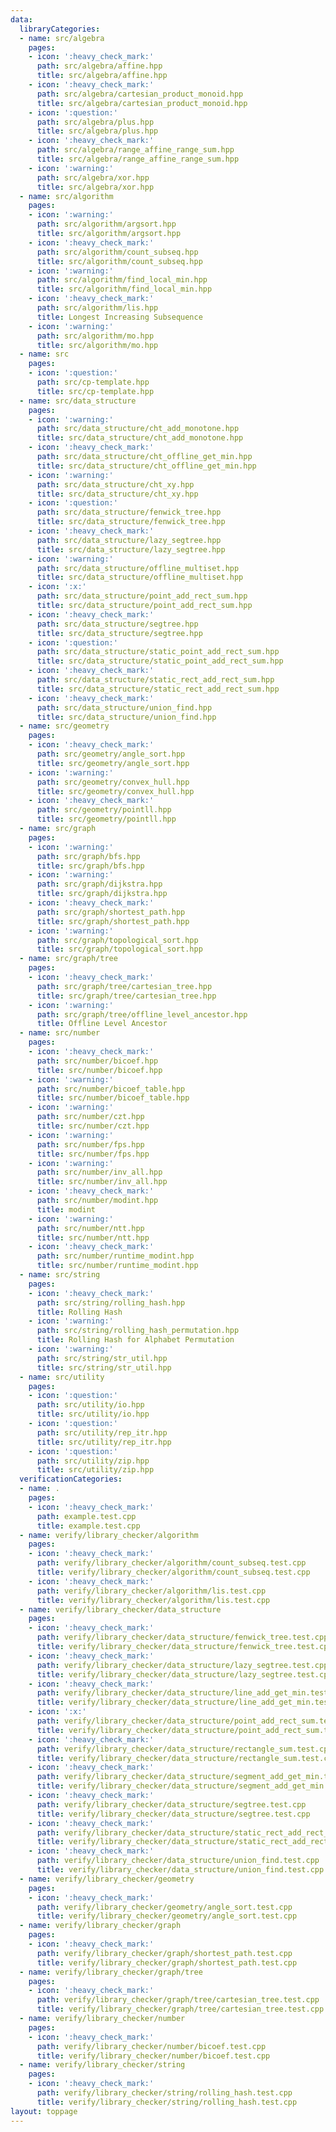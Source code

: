 ```yaml
---
data:
  libraryCategories:
  - name: src/algebra
    pages:
    - icon: ':heavy_check_mark:'
      path: src/algebra/affine.hpp
      title: src/algebra/affine.hpp
    - icon: ':heavy_check_mark:'
      path: src/algebra/cartesian_product_monoid.hpp
      title: src/algebra/cartesian_product_monoid.hpp
    - icon: ':question:'
      path: src/algebra/plus.hpp
      title: src/algebra/plus.hpp
    - icon: ':heavy_check_mark:'
      path: src/algebra/range_affine_range_sum.hpp
      title: src/algebra/range_affine_range_sum.hpp
    - icon: ':warning:'
      path: src/algebra/xor.hpp
      title: src/algebra/xor.hpp
  - name: src/algorithm
    pages:
    - icon: ':warning:'
      path: src/algorithm/argsort.hpp
      title: src/algorithm/argsort.hpp
    - icon: ':heavy_check_mark:'
      path: src/algorithm/count_subseq.hpp
      title: src/algorithm/count_subseq.hpp
    - icon: ':warning:'
      path: src/algorithm/find_local_min.hpp
      title: src/algorithm/find_local_min.hpp
    - icon: ':heavy_check_mark:'
      path: src/algorithm/lis.hpp
      title: Longest Increasing Subsequence
    - icon: ':warning:'
      path: src/algorithm/mo.hpp
      title: src/algorithm/mo.hpp
  - name: src
    pages:
    - icon: ':question:'
      path: src/cp-template.hpp
      title: src/cp-template.hpp
  - name: src/data_structure
    pages:
    - icon: ':warning:'
      path: src/data_structure/cht_add_monotone.hpp
      title: src/data_structure/cht_add_monotone.hpp
    - icon: ':heavy_check_mark:'
      path: src/data_structure/cht_offline_get_min.hpp
      title: src/data_structure/cht_offline_get_min.hpp
    - icon: ':warning:'
      path: src/data_structure/cht_xy.hpp
      title: src/data_structure/cht_xy.hpp
    - icon: ':question:'
      path: src/data_structure/fenwick_tree.hpp
      title: src/data_structure/fenwick_tree.hpp
    - icon: ':heavy_check_mark:'
      path: src/data_structure/lazy_segtree.hpp
      title: src/data_structure/lazy_segtree.hpp
    - icon: ':warning:'
      path: src/data_structure/offline_multiset.hpp
      title: src/data_structure/offline_multiset.hpp
    - icon: ':x:'
      path: src/data_structure/point_add_rect_sum.hpp
      title: src/data_structure/point_add_rect_sum.hpp
    - icon: ':heavy_check_mark:'
      path: src/data_structure/segtree.hpp
      title: src/data_structure/segtree.hpp
    - icon: ':question:'
      path: src/data_structure/static_point_add_rect_sum.hpp
      title: src/data_structure/static_point_add_rect_sum.hpp
    - icon: ':heavy_check_mark:'
      path: src/data_structure/static_rect_add_rect_sum.hpp
      title: src/data_structure/static_rect_add_rect_sum.hpp
    - icon: ':heavy_check_mark:'
      path: src/data_structure/union_find.hpp
      title: src/data_structure/union_find.hpp
  - name: src/geometry
    pages:
    - icon: ':heavy_check_mark:'
      path: src/geometry/angle_sort.hpp
      title: src/geometry/angle_sort.hpp
    - icon: ':warning:'
      path: src/geometry/convex_hull.hpp
      title: src/geometry/convex_hull.hpp
    - icon: ':heavy_check_mark:'
      path: src/geometry/pointll.hpp
      title: src/geometry/pointll.hpp
  - name: src/graph
    pages:
    - icon: ':warning:'
      path: src/graph/bfs.hpp
      title: src/graph/bfs.hpp
    - icon: ':warning:'
      path: src/graph/dijkstra.hpp
      title: src/graph/dijkstra.hpp
    - icon: ':heavy_check_mark:'
      path: src/graph/shortest_path.hpp
      title: src/graph/shortest_path.hpp
    - icon: ':warning:'
      path: src/graph/topological_sort.hpp
      title: src/graph/topological_sort.hpp
  - name: src/graph/tree
    pages:
    - icon: ':heavy_check_mark:'
      path: src/graph/tree/cartesian_tree.hpp
      title: src/graph/tree/cartesian_tree.hpp
    - icon: ':warning:'
      path: src/graph/tree/offline_level_ancestor.hpp
      title: Offline Level Ancestor
  - name: src/number
    pages:
    - icon: ':heavy_check_mark:'
      path: src/number/bicoef.hpp
      title: src/number/bicoef.hpp
    - icon: ':warning:'
      path: src/number/bicoef_table.hpp
      title: src/number/bicoef_table.hpp
    - icon: ':warning:'
      path: src/number/czt.hpp
      title: src/number/czt.hpp
    - icon: ':warning:'
      path: src/number/fps.hpp
      title: src/number/fps.hpp
    - icon: ':warning:'
      path: src/number/inv_all.hpp
      title: src/number/inv_all.hpp
    - icon: ':heavy_check_mark:'
      path: src/number/modint.hpp
      title: modint
    - icon: ':warning:'
      path: src/number/ntt.hpp
      title: src/number/ntt.hpp
    - icon: ':heavy_check_mark:'
      path: src/number/runtime_modint.hpp
      title: src/number/runtime_modint.hpp
  - name: src/string
    pages:
    - icon: ':heavy_check_mark:'
      path: src/string/rolling_hash.hpp
      title: Rolling Hash
    - icon: ':warning:'
      path: src/string/rolling_hash_permutation.hpp
      title: Rolling Hash for Alphabet Permutation
    - icon: ':warning:'
      path: src/string/str_util.hpp
      title: src/string/str_util.hpp
  - name: src/utility
    pages:
    - icon: ':question:'
      path: src/utility/io.hpp
      title: src/utility/io.hpp
    - icon: ':question:'
      path: src/utility/rep_itr.hpp
      title: src/utility/rep_itr.hpp
    - icon: ':question:'
      path: src/utility/zip.hpp
      title: src/utility/zip.hpp
  verificationCategories:
  - name: .
    pages:
    - icon: ':heavy_check_mark:'
      path: example.test.cpp
      title: example.test.cpp
  - name: verify/library_checker/algorithm
    pages:
    - icon: ':heavy_check_mark:'
      path: verify/library_checker/algorithm/count_subseq.test.cpp
      title: verify/library_checker/algorithm/count_subseq.test.cpp
    - icon: ':heavy_check_mark:'
      path: verify/library_checker/algorithm/lis.test.cpp
      title: verify/library_checker/algorithm/lis.test.cpp
  - name: verify/library_checker/data_structure
    pages:
    - icon: ':heavy_check_mark:'
      path: verify/library_checker/data_structure/fenwick_tree.test.cpp
      title: verify/library_checker/data_structure/fenwick_tree.test.cpp
    - icon: ':heavy_check_mark:'
      path: verify/library_checker/data_structure/lazy_segtree.test.cpp
      title: verify/library_checker/data_structure/lazy_segtree.test.cpp
    - icon: ':heavy_check_mark:'
      path: verify/library_checker/data_structure/line_add_get_min.test.cpp
      title: verify/library_checker/data_structure/line_add_get_min.test.cpp
    - icon: ':x:'
      path: verify/library_checker/data_structure/point_add_rect_sum.test.cpp
      title: verify/library_checker/data_structure/point_add_rect_sum.test.cpp
    - icon: ':heavy_check_mark:'
      path: verify/library_checker/data_structure/rectangle_sum.test.cpp
      title: verify/library_checker/data_structure/rectangle_sum.test.cpp
    - icon: ':heavy_check_mark:'
      path: verify/library_checker/data_structure/segment_add_get_min.test.cpp
      title: verify/library_checker/data_structure/segment_add_get_min.test.cpp
    - icon: ':heavy_check_mark:'
      path: verify/library_checker/data_structure/segtree.test.cpp
      title: verify/library_checker/data_structure/segtree.test.cpp
    - icon: ':heavy_check_mark:'
      path: verify/library_checker/data_structure/static_rect_add_rect_sum.test.cpp
      title: verify/library_checker/data_structure/static_rect_add_rect_sum.test.cpp
    - icon: ':heavy_check_mark:'
      path: verify/library_checker/data_structure/union_find.test.cpp
      title: verify/library_checker/data_structure/union_find.test.cpp
  - name: verify/library_checker/geometry
    pages:
    - icon: ':heavy_check_mark:'
      path: verify/library_checker/geometry/angle_sort.test.cpp
      title: verify/library_checker/geometry/angle_sort.test.cpp
  - name: verify/library_checker/graph
    pages:
    - icon: ':heavy_check_mark:'
      path: verify/library_checker/graph/shortest_path.test.cpp
      title: verify/library_checker/graph/shortest_path.test.cpp
  - name: verify/library_checker/graph/tree
    pages:
    - icon: ':heavy_check_mark:'
      path: verify/library_checker/graph/tree/cartesian_tree.test.cpp
      title: verify/library_checker/graph/tree/cartesian_tree.test.cpp
  - name: verify/library_checker/number
    pages:
    - icon: ':heavy_check_mark:'
      path: verify/library_checker/number/bicoef.test.cpp
      title: verify/library_checker/number/bicoef.test.cpp
  - name: verify/library_checker/string
    pages:
    - icon: ':heavy_check_mark:'
      path: verify/library_checker/string/rolling_hash.test.cpp
      title: verify/library_checker/string/rolling_hash.test.cpp
layout: toppage
---
```


